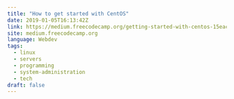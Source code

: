 ```yaml
---
title: "How to get started with CentOS"
date: 2019-01-05T16:13:42Z
link: https://medium.freecodecamp.org/getting-started-with-centos-15eac7215c99?source=rss----336d898217ee---4&utm_medium=RSS&utm_source=news.12bit.vn
site: medium.freecodecamp.org
language: Webdev
tags:
  - linux
  - servers
  - programming
  - system-administration
  - tech
draft: false
---
```

